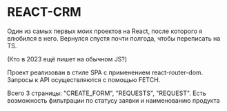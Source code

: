 # REACT-CRM

Один из самых первых моих проектов на React, после которого я влюбился в него. Вернулся спустя почти полгода, чтобы переписать на TS.   

(Кто в 2023 ещё пишет на обычном JS?)

Проект реализован в стиле SPA с применением react-router-dom. Запросы к API осуществляются с помощью FETCH.    

Всего 3 страницы: "CREATE_FORM", "REQUESTS", "REQUEST". Есть возможность фильтрации по статусу заявки и наименованию продукта
